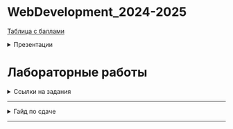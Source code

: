 # WebDevelopment_2024-2025

[Таблица с баллами]()

<details>
  <summary>Презентации</summary>
	
  1. [Галопом по web](presentations/Копия_web_lec_1.pdf)
  2. [html](presentations/html.pptx)
  3. [css](presentations/CSS.pptx)
  4. [Git и Gulp](presentations/Презентация2%20Git%20Gulp.pdf)


</details>

# Лабораторные работы 

<details>
  <summary>Ссылки на задания</summary>
	
  1. [Лаб 1](tasks/lab1)
  2. [Лаб 2](tasks/lab2)
  

</details>

___
<details>
  <summary>Гайд по сдаче</summary>
	
Для сдачи лабораторной работы необходимо: 
	
1. Сделать форк данного репозитория;
2. Создать отдельную ветку для каждой лабораторной работы, которую вы хотите загрузить в данный репозиторий; 
3. Загрузить код и отчет по лабораторной работе по следующему пути:
   
		works/номер_группы/фио/номер_лабы

5. Создать пулл реквест с данной лабораторной работой. Пулл реквест должен быть озаглавлен следующим образом:
   
		номер_группы/фио/номер_лабы

После того, как вышеописанные процедуры будут выполнены, работа может быть защищена у преподавателя. 

**Пример**.

Иванов Иван сделал лабораторную работу номер 1. Теперь он хочет загрузить работу в репозиторий, чтобы в дальнейшем её сдать. Для этого он: 

1. Форкает данный репозиторий и клонирует его к себе на компьютер. 
2. В склонированном репозитории он создает ветку lab_1 
3. Иван переходит в данную ветку, заходит в папочку works и создает там следующие подпапки:

   		K33392/Иванов_Иван/lab1
   
5. В новосозданную папку lab1 он загружает свой код и отчет
6. Затем Иван пушит изменения при помощи команды git push
7. Далее Иван переходит в GitHub и создает пулл реквест, которы называет:
   
   		K33392/Иванов_Иван/Лаб_1
   
9. Наконец, Иван идет на защиту, где получает свой заслуженный максимум баллов! 
 
</details>

___
